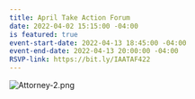 ```yaml
---
title: April Take Action Forum
date: 2022-04-02 15:15:00 -04:00
is featured: true
event-start-date: 2022-04-13 18:45:00 -04:00
event-end-date: 2022-04-13 20:00:00 -04:00
RSVP-link: https://bit.ly/IAATAF422
---
```




![Attorney-2.png](/uploads/Attorney-2.png)
